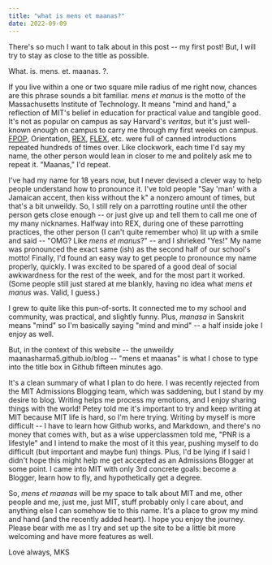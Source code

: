 ```yaml
---
title: "what is mens et maanas?"
date: 2022-09-09
---
```


There's so much I want to talk about in this post -- my first post! But, I will try to stay as close to the title as possible.

What. is. mens. et. maanas. ?.

If you live within a one or two square mile radius of me right now, chances are this phrase sounds a bit familiar. *mens et manus* is the motto of the Massachusetts Institute of Technology. It means "mind and hand," a reflection of MIT's belief in education for practical value and tangible good. It's not as popular on campus as say Harvard's *veritas*, but it's just well-known enough on campus to carry me through my first weeks on campus. [FPOP](https://firstyear.mit.edu/orientation/pre-orientation-programs-fpops/), Orientation, [REX](https://mitadmissions.org/blogs/entry/rexachusetts-institute-of-technology/), [FLEX](https://bc.mit.edu/flex), etc. were full of canned introductions repeated hundreds of times over. Like clockwork, each time I'd say my name, the other person would lean in closer to me and politely ask me to repeat it. "Maanas," I'd repeat. 

I've had my name for 18 years now, but I never devised a clever way to help people understand how to pronounce it. I've told people "Say 'man' with a Jamaican accent, then kiss without the k" a nonzero amount of times, but that's a bit unweildy. So, I still rely on a parrotting routine until the other person gets close enough -- or just give up and tell them to call me one of my many nicknames. Halfway into REX, during one of these parrotting practices, the other person (I can't quite remember who) lit up with a smile and said -- "OMG? Like *mens et manus*?" -- and I shrieked "Yes!" My name was pronounced the exact same (ish) as the second half of our school's motto! Finally, I'd found an easy way to get people to pronounce my name properly, quickly. I was excited to be spared of a good deal of social awkwardness for the rest of the week, and for the most part it worked. (Some people still just stared at me blankly, having no idea what _mens et manus_ was. Valid, I guess.)

I grew to quite like this pun-of-sorts. It connected me to my school and community, was practical, and slightly funny. Plus, _manasa_ in Sanskrit means "mind" so I'm basically saying "mind and mind" -- a half inside joke I enjoy as well.

But, in the context of this website -- the unweildy maanasharma5.github.io/blog -- "mens et maanas" is what I chose to type into the title box in Github fifteen minutes ago. 

It's a clean summary of what I plan to do here. I was recently rejected from the MIT Admissions Blogging team, which was saddening, but I stand by my desire to blog. Writing helps me process my emotions, and I enjoy sharing things with the world! Petey told me it's important to try and keep writing at MIT because MIT life is hard, so I'm here trying. Writing by myself is more difficult -- I have to learn how Github works, and Markdown, and there's no money that comes with, but as a wise upperclassmen told me, "PNR is a lifestyle" and I intend to make the most of it this year, pushing myself to do difficult (but important and maybe fun) things. Plus, I'd be lying if I said I didn't hope this might help me get accepted as an Admissions Blogger at some point. I came into MIT with only 3rd concrete goals: become a Blogger, learn how to fly, and hypothetically get a degree.

So, _mens et maanas_ will be my space to talk about MIT and me, other people and me, just me, just MIT, stuff probably only I care about, and anything else I can somehow tie to this name. It's a place to grow my mind and hand (and the recently added heart). I hope you enjoy the journey. Please bear with me as I try and set up the site to be a little bit more welcoming and have more features as well.

Love always,
MKS
